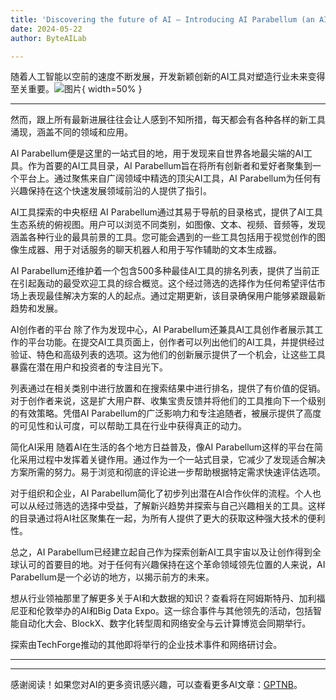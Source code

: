 ```yaml
---
title: 'Discovering the future of AI – Introducing AI Parabellum (an AI tools directory)'
date: 2024-05-22
author: ByteAILab

---
```


随着人工智能以空前的速度不断发展，开发新颖创新的AI工具对塑造行业未来变得至关重要。![图片](https://www.artificialintelligence-news.com/wp-content/uploads/sites/9/2024/05/AI-Parabellum.png){ width=50% }

---
然而，跟上所有最新进展往往会让人感到不知所措，每天都会有各种各样的新工具涌现，涵盖不同的领域和应用。

AI Parabellum便是这里的一站式目的地，用于发现来自世界各地最尖端的AI工具。作为首要的AI工具目录，AI Parabellum旨在将所有创新者和爱好者聚集到一个平台上。通过聚焦来自广阔领域中精选的顶尖AI工具，AI Parabellum为任何有兴趣保持在这个快速发展领域前沿的人提供了指引。

AI工具探索的中央枢纽
AI Parabellum通过其易于导航的目录格式，提供了AI工具生态系统的俯视图。用户可以浏览不同类别，如图像、文本、视频、音频等，发现涵盖各种行业的最具前景的工具。您可能会遇到的一些工具包括用于视觉创作的图像生成器、用于对话服务的聊天机器人和用于写作辅助的文本生成器。

AI Parabellum还维护着一个包含500多种最佳AI工具的排名列表，提供了当前正在引起轰动的最受欢迎工具的综合概览。这个经过筛选的选择作为任何希望评估市场上表现最佳解决方案的人的起点。通过定期更新，该目录确保用户能够紧跟最新趋势和发展。

AI创作者的平台
除了作为发现中心，AI Parabellum还兼具AI工具创作者展示其工作的平台功能。在提交AI工具页面上，创作者可以列出他们的AI工具，并提供经过验证、特色和高级列表的选项。这为他们的创新展示提供了一个机会，让这些工具暴露在潜在用户和投资者的专注目光下。

列表通过在相关类别中进行放置和在搜索结果中进行排名，提供了有价值的促销。对于创作者来说，这是扩大用户群、收集宝贵反馈并将他们的工具推向下一个级别的有效策略。凭借AI Parabellum的广泛影响力和专注追随者，被展示提供了高度的可见性和认可度，可以帮助工具在行业中获得真正的动力。

简化AI采用
随着AI在生活的各个地方日益普及，像AI Parabellum这样的平台在简化采用过程中发挥着关键作用。通过作为一个一站式目录，它减少了发现适合解决方案所需的努力。易于浏览和彻底的评论进一步帮助根据特定需求快速评估选项。

对于组织和企业，AI Parabellum简化了初步列出潜在AI合作伙伴的流程。个人也可以从经过筛选的选择中受益，了解新兴趋势并探索与自己兴趣相关的工具。这样的目录通过将AI社区聚集在一起，为所有人提供了更大的获取这种强大技术的便利性。

总之，AI Parabellum已经建立起自己作为探索创新AI工具宇宙以及让创作得到全球认可的首要目的地。对于任何有兴趣保持在这个革命领域领先位置的人来说，AI Parabellum是一个必访的地方，以揭示前方的未来。

想从行业领袖那里了解更多关于AI和大数据的知识？查看将在阿姆斯特丹、加利福尼亚和伦敦举办的AI和Big Data Expo。这一综合事件与其他领先的活动，包括智能自动化大会、BlockX、数字化转型周和网络安全与云计算博览会同期举行。

探索由TechForge推动的其他即将举行的企业技术事件和网络研讨会。


---
---
感谢阅读！如果您对AI的更多资讯感兴趣，可以查看更多AI文章：[GPTNB](https://gptnb.com)。